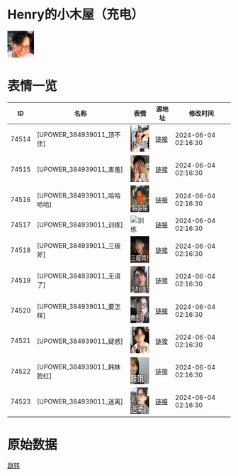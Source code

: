 # Henry的小木屋（充电）

<img src="./cover.png" height="60" alt="cover" />

# 表情一览

|ID|名称|表情|源地址|修改时间|
|----|----|----|----|----|
|74514|[UPOWER_384939011_顶不住]|<img src="./pic/074514_%5BUPOWER_384939011_顶不住%5D.png" height="60" alt="顶不住"/>|[链接](http://i0.hdslb.com/bfs/garb/5589d3d89088a2476f829cce7bb08a848b382bb8.png)|2024-06-04 02:16:30|
|74515|[UPOWER_384939011_害羞]|<img src="./pic/074515_%5BUPOWER_384939011_害羞%5D.png" height="60" alt="害羞"/>|[链接](http://i0.hdslb.com/bfs/garb/1ff61992e6ecfd06994253e671febf66ce7990c9.png)|2024-06-04 02:16:30|
|74516|[UPOWER_384939011_哈哈哈哈]|<img src="./pic/074516_%5BUPOWER_384939011_哈哈哈哈%5D.png" height="60" alt="哈哈哈哈"/>|[链接](http://i0.hdslb.com/bfs/garb/20d58b45dae3fbf66bf869bb095f22dd232c8628.png)|2024-06-04 02:16:30|
|74517|[UPOWER_384939011_训练]|<img src="./pic/074517_%5BUPOWER_384939011_训练%5D.png" height="60" alt="训练"/>|[链接](http://i0.hdslb.com/bfs/garb/fed95c0ba2c3a88c0dc764c7674c0d8a2da1eac1.png)|2024-06-04 02:16:30|
|74518|[UPOWER_384939011_三板斧]|<img src="./pic/074518_%5BUPOWER_384939011_三板斧%5D.png" height="60" alt="三板斧"/>|[链接](http://i0.hdslb.com/bfs/garb/eb4bbe9ff63ed8563815d8565ac939778c554b75.png)|2024-06-04 02:16:30|
|74519|[UPOWER_384939011_无语了]|<img src="./pic/074519_%5BUPOWER_384939011_无语了%5D.png" height="60" alt="无语了"/>|[链接](http://i0.hdslb.com/bfs/garb/71233c0958cced8a0ed05e972bb868502e2f44c3.png)|2024-06-04 02:16:30|
|74520|[UPOWER_384939011_要怎样]|<img src="./pic/074520_%5BUPOWER_384939011_要怎样%5D.png" height="60" alt="要怎样"/>|[链接](http://i0.hdslb.com/bfs/garb/678d945ad772a8f3f1518f5cfb6860ef3c93d400.png)|2024-06-04 02:16:30|
|74521|[UPOWER_384939011_疑惑]|<img src="./pic/074521_%5BUPOWER_384939011_疑惑%5D.png" height="60" alt="疑惑"/>|[链接](http://i0.hdslb.com/bfs/garb/6c9115644419eedf1bcb70bca938dd7d77142512.png)|2024-06-04 02:16:30|
|74522|[UPOWER_384939011_韩妹脸红]|<img src="./pic/074522_%5BUPOWER_384939011_韩妹脸红%5D.png" height="60" alt="韩妹脸红"/>|[链接](http://i0.hdslb.com/bfs/garb/3a99f4cd2c46e6820a688c3d59e2208f8d770f8f.png)|2024-06-04 02:16:30|
|74523|[UPOWER_384939011_迷离]|<img src="./pic/074523_%5BUPOWER_384939011_迷离%5D.png" height="60" alt="迷离"/>|[链接](http://i0.hdslb.com/bfs/garb/82fc6b6349bda8aa6f5fe690fb967e5d9323c715.png)|2024-06-04 02:16:30|

# 原始数据

[跳转](./raw.json)

